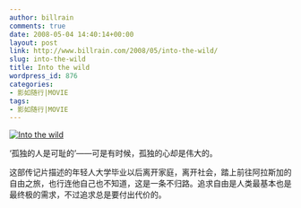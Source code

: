 ```yaml
---
author: billrain
comments: true
date: 2008-05-04 14:40:14+00:00
layout: post
link: http://www.billrain.com/2008/05/into-the-wild/
slug: into-the-wild
title: Into the wild
wordpress_id: 876
categories:
- 影如随行|MOVIE
tags:
- 影如随行|MOVIE
---
```


[![Into the wild](http://www.billrain.com/wp-content/uploads/2008/05/into-the-wild-thumb.jpg)](http://www.billrain.com/wp-content/uploads/2008/05/into-the-wild.jpg)




‘孤独的人是可耻的’——可是有时候，孤独的心却是伟大的。




这部传记片描述的年轻人大学毕业以后离开家庭，离开社会，踏上前往阿拉斯加的自由之旅，也行连他自己也不知道，这是一条不归路。追求自由是人类最基本也是最终极的需求，不过追求总是要付出代价的。
